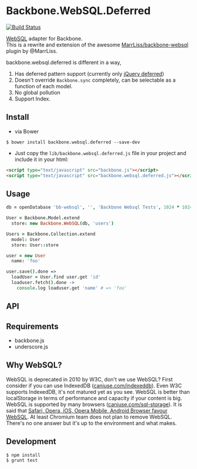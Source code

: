# Backbone.WebSQL.Deferred
[![Build Status](https://secure.travis-ci.org/banyan/backbone.websql.deferred.png?branch=master)](http://travis-ci.org/banyan/backbone.websql.deferred)

[WebSQL](http://www.w3.org/TR/webdatabase/) adapter for Backbone.<br />
This is a rewrite and extension of the awesome [MarrLiss/backbone-websql](https://github.com/MarrLiss/backbone-websql) plugin by @MarrLiss.

backbone.websql.deferred is different in a way,

1. Has deferred pattern support (currently only [jQuery deferred](http://api.jquery.com/category/deferred-object/))
1. Doesn't override `Backbone.sync` completely, can be selectable as a function of each model.
1. No global pollution
1. Support Index.

## Install

* via Bower

```
$ bower install backbone.websql.deferred --save-dev
```

* Just copy the `lib/backbone.websql.deferred.js` file in your project and include it in your html:

```html
<script type="text/javascript" src="backbone.js"></script>
<script type="text/javascript" src="backbone.websql.deferred.js"></script>
```

## Usage

```coffeescript
db = openDatabase 'bb-websql', '', 'Backbone Websql Tests', 1024 * 1024

User = Backbone.Model.extend
  store: new Backbone.WebSQL(db, 'users')

Users = Backbone.Collection.extend
  model: User
  store: User::store

user = new User
  name: 'foo'

user.save().done =>
  loadUser = User.find user.get 'id'
  loaduser.fetch().done ->
    console.log loaduser.get 'name' # => 'foo'
```

## API

## Requirements

* backbone.js
* underscore.js

## Why WebSQL?

WebSQL is deprecated in 2010 by W3C, don't we use WebSQL?
First consider if you can use IndexedDB ([caniuse.com/indexeddb](http://caniuse.com/indexeddb)).
Even W3C supports IndexedDB, it's not matured yet as you see.
WebSQL is better than localStorage in terms of performance and capacity if your content is big.
WebSQL is supported by many browsers ([caniuse.com/sql-storage](http://caniuse.com/sql-storage)).
It is said that [Safari, Opera, iOS, Opera Mobile, Android Browser favour WebSQL](https://hacks.mozilla.org/2012/03/there-is-no-simple-solution-for-local-storage/).
At least Chromium team does not plan to remove WebSQL. There's no one answer but it's up to the environment and what makes.

## Development

```
$ npm install
$ grunt test
```
